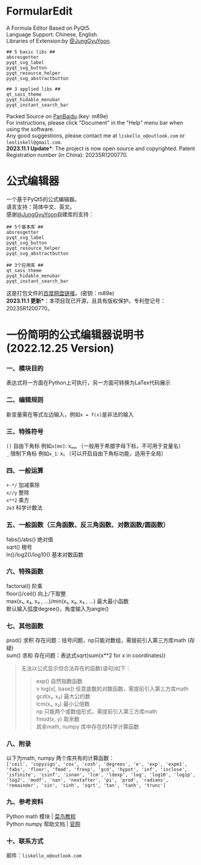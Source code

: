 # FormularEdit
A Formula Editor Based on PyQt5. <br />
Language Support: Chinese, English. <br />
Libraries of Extension:by [@JungGyuYoon](https://github.com/yjg30737). <br />
```
## 5 basic libs ##
absresgetter
pyqt_svg_label
pyqt_svg_button
pyqt_resource_helper
pyqt_svg_abstractbutton
```
```
## 3 applied libs ##
qt_sass_theme
pyqt_hidable_menubar
pyqt_instant_search_bar
```
Packed Source on [PanBaidu](https://pan.baidu.com/s/1g7giPjlMIgHcuYsfVHCDow).(key: m89e) <br />
For instructions, please click "Document" in the "Help" menu bar when using the software.<br />
Any good suggestions, please contact me at `liskello_o@outlook.com` or `leoliskell@gmail.com`.<br />
**2023.11.1 Update\***: The project is now open source and copyrighted. Patent Registration number (in China): 2023SR1200770.

# 公式编辑器
一个基于PyQt5的公式编辑器。 <br />
语言支持：简体中文、英文。 <br />
感谢[@JungGyuYoon](https://github.com/yjg30737)自建库的支持： <br />
```
## 5个基本库 ##
absresgetter
pyqt_svg_label
pyqt_svg_button
pyqt_resource_helper
pyqt_svg_abstractbutton
```
```
## 3个应用库 ##
qt_sass_theme
pyqt_hidable_menubar
pyqt_instant_search_bar
```
这是打包文件的[百度网盘链接](https://pan.baidu.com/s/1g7giPjlMIgHcuYsfVHCDow)。(密钥：m89e) <br />
**2023.11.1 更新\***：本项目现已开源，且具有版权保护。专利登记号：2023SR1200770。

# 一份简明的公式编辑器说明书(2022.12.25 Version)
### 一、模块目的
表达式将一方面在Python上可执行，另一方面可转换为LaTex代码展示
### 二、编辑规则
新变量需在等式左边输入，例如`x = f(x)`是非法的输入
### 三、特殊符号
`[]` 自由下角标 例如`x[mn]`: xₘₙ （一般用于希腊字母下标，不可用于变量名） <br />
`_` 限制下角标 例如`x_1`: x₁ （可以开启自由下角标功能，适用于全局） <br />
### 四、一般运算
`+-*/` 加减乘除 <br />
`x//y` 整除 <br />
`x**2` 乘方 <br />
`2e3` 科学计数法 <br />
### 五、一般函数（三角函数、反三角函数、对数函数/圆函数）
fabs()/abs() 绝对值 <br />
sqrt() 根号 <br />
ln()/log2()/log10() 基本对数函数 <br />
### 六、特殊函数
factorial() 阶乘 <br />
floor()/ceil() 向上/下取整 <br />
max(x₁, x₂, x₃ , …)/min(x₁, x₂, x₃ , …) 最大最小函数 <br />
默认输入弧度degree()，角度输入为angle() <br />
### 七、其他函数
prod() 求积 存在问题：括号问题，np只能对数组，需提前引入第三方库math (存疑) <br />
sum() 求和 存在问题：表达式sqrt(sum(x**2 for x in coordinates)) <br />
> 无法以公式显示但合法存在的函数(语句)如下：
>> exp() 自然指数函数 <br />
>v log(x[, base]) 任意底数的对数函数，需提前引入第三方库math <br />
>> gcd(x₁, x₂) 最大公约数 <br />
>> lcm(x₁, x₂) 最小公倍数 <br />
>> np 只能两个或数组形式，需提前引入第三方库math <br />
>> fmod(x, y) 取余数 <br />
>> 其余math, numpy 库中存在的科学计算函数 <br />
### 八、附录
以下为math, numpy 两个库共有的计算函数： <br />
`['ceil', 'copysign', 'cos', 'cosh', 'degrees', 'e', 'exp', 'expm1', 'fabs', 'floor', 'fmod', 'frexp', 'gcd',
'hypot', 'inf', 'isclose', 'isfinite', 'isinf', 'isnan', 'lcm', 'ldexp', 'log', 'log10', 'log1p', 'log2', 'modf',
'nan', 'nextafter', 'pi', 'prod', 'radians', 'remainder', 'sin', 'sinh', 'sqrt', 'tan', 'tanh', 'trunc']`
### 九、参考资料
Python math 模块 | [菜鸟教程](runoob.com) <br />
Python numpy 帮助文档 | [官网](https://numpy.org/doc/)
### 十、联系方式
邮件：`liskello_o@outlook.com`

